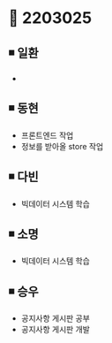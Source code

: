 # 📌 2203025

## ◾ 일환

- 



## ◾ 동현

- 프론트엔드 작업
- 정보를 받아올 store 작업


## ◾ 다빈

- 빅데이터 시스템 학습



## ◾ 소명

- 빅데이터 시스템 학습



## ◾ 승우

- 공지사항 게시판 공부
- 공지사항 게시판 개발
